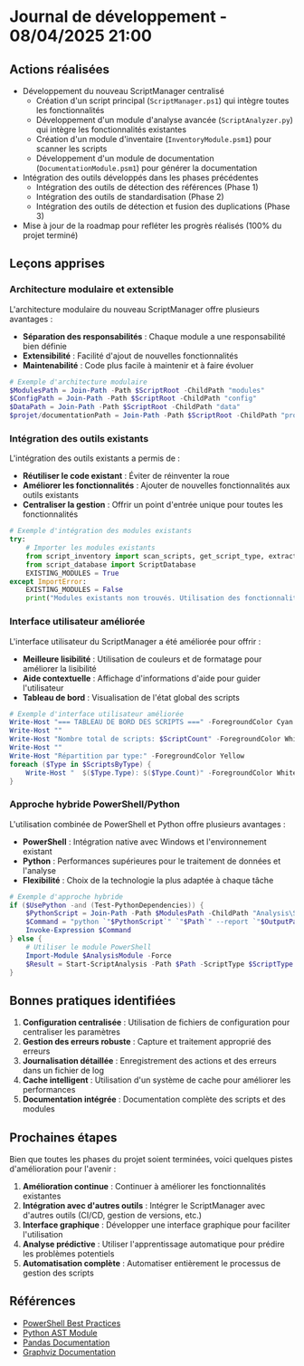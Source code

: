 # Journal de développement - 08/04/2025 21:00

## Actions réalisées

- Développement du nouveau ScriptManager centralisé
  - Création d'un script principal (`ScriptManager.ps1`) qui intègre toutes les fonctionnalités
  - Développement d'un module d'analyse avancée (`ScriptAnalyzer.py`) qui intègre les fonctionnalités existantes
  - Création d'un module d'inventaire (`InventoryModule.psm1`) pour scanner les scripts
  - Développement d'un module de documentation (`DocumentationModule.psm1`) pour générer la documentation
- Intégration des outils développés dans les phases précédentes
  - Intégration des outils de détection des références (Phase 1)
  - Intégration des outils de standardisation (Phase 2)
  - Intégration des outils de détection et fusion des duplications (Phase 3)
- Mise à jour de la roadmap pour refléter les progrès réalisés (100% du projet terminé)

## Leçons apprises

### Architecture modulaire et extensible

L'architecture modulaire du nouveau ScriptManager offre plusieurs avantages :
- **Séparation des responsabilités** : Chaque module a une responsabilité bien définie
- **Extensibilité** : Facilité d'ajout de nouvelles fonctionnalités
- **Maintenabilité** : Code plus facile à maintenir et à faire évoluer

```powershell
# Exemple d'architecture modulaire
$ModulesPath = Join-Path -Path $ScriptRoot -ChildPath "modules"
$ConfigPath = Join-Path -Path $ScriptRoot -ChildPath "config"
$DataPath = Join-Path -Path $ScriptRoot -ChildPath "data"
$projet/documentationPath = Join-Path -Path $ScriptRoot -ChildPath "projet/documentation"
```

### Intégration des outils existants

L'intégration des outils existants a permis de :
- **Réutiliser le code existant** : Éviter de réinventer la roue
- **Améliorer les fonctionnalités** : Ajouter de nouvelles fonctionnalités aux outils existants
- **Centraliser la gestion** : Offrir un point d'entrée unique pour toutes les fonctionnalités

```python
# Exemple d'intégration des modules existants
try:
    # Importer les modules existants
    from script_inventory import scan_scripts, get_script_type, extract_metadata
    from script_database import ScriptDatabase
    EXISTING_MODULES = True
except ImportError:
    EXISTING_MODULES = False
    print("Modules existants non trouvés. Utilisation des fonctionnalités intégrées.")
```

### Interface utilisateur améliorée

L'interface utilisateur du ScriptManager a été améliorée pour offrir :
- **Meilleure lisibilité** : Utilisation de couleurs et de formatage pour améliorer la lisibilité
- **Aide contextuelle** : Affichage d'informations d'aide pour guider l'utilisateur
- **Tableau de bord** : Visualisation de l'état global des scripts

```powershell
# Exemple d'interface utilisateur améliorée
Write-Host "=== TABLEAU DE BORD DES SCRIPTS ===" -ForegroundColor Cyan
Write-Host ""
Write-Host "Nombre total de scripts: $ScriptCount" -ForegroundColor White
Write-Host ""
Write-Host "Répartition par type:" -ForegroundColor Yellow
foreach ($Type in $ScriptsByType) {
    Write-Host "  $($Type.Type): $($Type.Count)" -ForegroundColor White
}
```

### Approche hybride PowerShell/Python

L'utilisation combinée de PowerShell et Python offre plusieurs avantages :
- **PowerShell** : Intégration native avec Windows et l'environnement existant
- **Python** : Performances supérieures pour le traitement de données et l'analyse
- **Flexibilité** : Choix de la technologie la plus adaptée à chaque tâche

```powershell
# Exemple d'approche hybride
if ($UsePython -and (Test-PythonDependencies)) {
    $PythonScript = Join-Path -Path $ModulesPath -ChildPath "Analysis\ScriptAnalyzer.py"
    $Command = "python `"$PythonScript`" `"$Path`" --report `"$OutputPath`""
    Invoke-Expression $Command
} else {
    # Utiliser le module PowerShell
    Import-Module $AnalysisModule -Force
    $Result = Start-ScriptAnalysis -Path $Path -ScriptType $ScriptType -OutputPath "$OutputPath.json"
}
```

## Bonnes pratiques identifiées

1. **Configuration centralisée** : Utilisation de fichiers de configuration pour centraliser les paramètres
2. **Gestion des erreurs robuste** : Capture et traitement approprié des erreurs
3. **Journalisation détaillée** : Enregistrement des actions et des erreurs dans un fichier de log
4. **Cache intelligent** : Utilisation d'un système de cache pour améliorer les performances
5. **Documentation intégrée** : Documentation complète des scripts et des modules

## Prochaines étapes

Bien que toutes les phases du projet soient terminées, voici quelques pistes d'amélioration pour l'avenir :

1. **Amélioration continue** : Continuer à améliorer les fonctionnalités existantes
2. **Intégration avec d'autres outils** : Intégrer le ScriptManager avec d'autres outils (CI/CD, gestion de versions, etc.)
3. **Interface graphique** : Développer une interface graphique pour faciliter l'utilisation
4. **Analyse prédictive** : Utiliser l'apprentissage automatique pour prédire les problèmes potentiels
5. **Automatisation complète** : Automatiser entièrement le processus de gestion des scripts

## Références

- [PowerShell Best Practices](https://learn.microsoft.com/en-us/powershell/scripting/developer/cmdlet/cmdlet-development-guidelines)
- [Python AST Module](https://projet/documentation.python.org/3/library/ast.html)
- [Pandas Documentation](https://pandas.pydata.org/projet/documentation/)
- [Graphviz Documentation](https://graphviz.org/documentation/)
